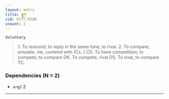 ```yaml
---
layout: entry
title: སྒྲུན་
vid: Hill:0386
vcount: 2
---
```

`Voluntary` 
> 1\.
 To resound; to reply in the same tone; to rival\.
 2\.
 To compare; emulate, vie, contend with (Cs\.
) CD\.
 To have competition; to compete; to compare DK\.
 To compete, rival DS\.
 To rival, to compare TC\.

### Dependencies (N = 2)
* `arg2` 2

---

